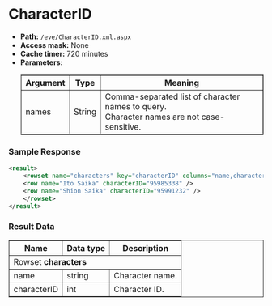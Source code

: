 # CharacterID

* __Path:__ ``/eve/CharacterID.xml.aspx ``
* __Access mask:__ None
* __Cache timer:__ 720 minutes
* __Parameters:__
    <table border="1">
        <tbody>
            <tr>
                <th>Argument</th>
                <th>Type</th>
                <th>Meaning</th>
            </tr>
            <tr>
                <td>names</td>
                <td>String</td>
                <td>
                    Comma-separated list of character names to query.<br />
                    Character names are not case-sensitive.
                </td>
            </tr>
        </tbody>
    </table>

### Sample Response

```xml
<result>
    <rowset name="characters" key="characterID" columns="name,characterID">
    <row name="Ito Saika" characterID="95985338" />
    <row name="Shion Saika" characterID="95991232" />
    </rowset>
</result>
```

### Result Data

<table border="1">
    <tbody>
        <tr>
            <th>Name</th>
            <th>Data type</th>
            <th>Description</th>
        </tr>
        <tr>
            <td colspan="3">Rowset <strong>characters</strong></td>
        </tr>
        <tr>
            <td>name</td>
            <td>string</td>
            <td>Character name.</td>
        </tr>
        <tr>
            <td>characterID</td>
            <td>int</td>
            <td>Character ID.</td>
        </tr>
    </tbody>
</table>
